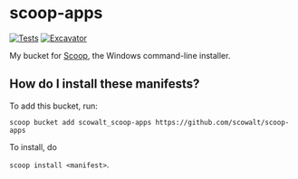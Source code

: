 # scoop-apps

[![Tests](https://github.com/scowalt/scoop-apps/actions/workflows/ci.yml/badge.svg)](https://github.com/scowalt/scoop-apps/actions/workflows/ci.yml) [![Excavator](https://github.com/scowalt/scoop-apps/actions/workflows/excavator.yml/badge.svg)](https://github.com/scowalt/scoop-apps/actions/workflows/excavator.yml)

My bucket for [Scoop](https://scoop.sh), the Windows command-line installer.

## How do I install these manifests?

To add this bucket, run:

`scoop bucket add scowalt_scoop-apps https://github.com/scowalt/scoop-apps`

To install, do

`scoop install <manifest>`.

